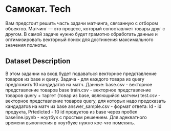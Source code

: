 # Самокат. Tech

Вам предстоит решить часть задачи матчинга, связанную с отбором объектов. Матчинг — это процесс, который сопоставляет товары друг с другом. В самой задаче нужно будет грамотно обработать данные и оптимизировать векторный поиск для достижения максимального значения полноты.

## Dataset Description

В этом задании на вход будет подаваться векторное представление товаров из base и query. Задача - для каждого товара из query предложить 10 кандидатов на матч. Данные:
base.csv - векторное представление товаров base train.csv - векторное представление товаров query + таргет (товар из base, являющийся матчем) test.csv - векторное представление товаров query, для которых надо предсказать кандидатов на матч из base answer_sample.csv - формат ответа: Id - id продукта, Prtedicted - 10 id продуктов из base через пробел baseline.ipynb - ноутбук с простым решением. Для адекватного времени выполнения в ноутбуке нужно кое-что поменять.

